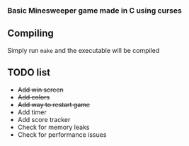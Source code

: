 ### Basic Minesweeper game made in C using curses
## Compiling

Simply run `make` and the executable will be compiled

## TODO list
- ~~Add win screen~~
- ~~Add colors~~
- ~~Add way to restart game~~
- Add timer
- Add score tracker
- Check for memory leaks
- Check for performance issues

